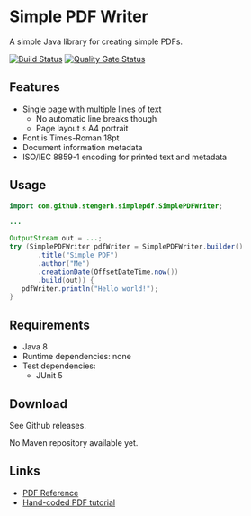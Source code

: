 # Simple PDF Writer

A simple Java library for creating simple PDFs.

[![Build Status](https://travis-ci.org/stengerh/simple-pdf.svg?branch=master)](https://travis-ci.org/stengerh/simple-pdf) [![Quality Gate Status](https://sonarcloud.io/api/project_badges/measure?project=com.github.stengerh.simplepdf%3Asimple-pdf&metric=alert_status)](https://sonarcloud.io/dashboard/index/com.github.stengerh.simplepdf:simple-pdf)

## Features

* Single page with multiple lines of text
  * No automatic line breaks though
  * Page layout s A4 portrait
* Font is Times-Roman 18pt
* Document information metadata
* ISO/IEC 8859-1 encoding for printed text and metadata
 
 ## Usage
 
 ````.java
import com.github.stengerh.simplepdf.SimplePDFWriter;

...

OutputStream out = ...;
try (SimplePDFWriter pdfWriter = SimplePDFWriter.builder()
        .title("Simple PDF")
        .author("Me")
        .creationDate(OffsetDateTime.now())
        .build(out)) {
    pdfWriter.println("Hello world!");
}
````
 
 ## Requirements
 
 * Java 8
 * Runtime dependencies: none
 * Test dependencies:
   * JUnit 5
 
 ## Download
 
 See Github releases.
 
 No Maven repository available yet.
 
 ## Links
 
 * [PDF Reference](https://www.adobe.com/devnet/pdf/pdf_reference.html)
 * [Hand-coded PDF tutorial](http://brendanzagaeski.appspot.com/0005.html)
 